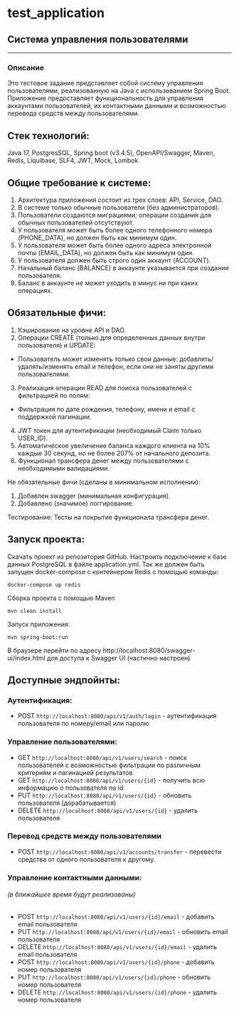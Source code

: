 # test_application
## Cистема управления пользователями
*****************************
### Описание
Это тестовое задание представляет собой систему управления пользователями, реализованную на Java с использованием Spring Boot. Приложение предоставляет функциональность для управления аккаунтами пользователей, их контактными данными и возможностью перевода средств между пользователями.

## Стек технологий:

Java 17, PostgresSQL, Spring boot (v3.4.5), OpenAPI/Swagger, Maven, Redis, Liquibase, SLF4, JWT, Mock, Lombok

## Общие требование к системе:

1. Архитектура приложения состоит из трех слоев: API, Service, DAO.
2. В системе только обычные пользователи (без администраторов).
3. Пользователи создаются миграциями; операции создания для обычных пользователей отсутствуют.
4. У пользователя может быть более одного телефонного номера (PHONE_DATA), но должен быть как минимум один.
5. У пользователя может быть более одного адреса электронной почты (EMAIL_DATA), но должен быть как минимум один.
6. У пользователя должен быть строго один аккаунт (ACCOUNT).
7. Начальный баланс (BALANCE) в аккаунте указывается при создании пользователя.
8. Баланс в аккаунте не может уходить в минус ни при каких операциях.
   
## Обязательные фичи:

1. Кэширование на уровне API и DAO.
2. Операции CREATE (только для определенных данных внутри пользователя) и UPDATE:
 - Пользователь может изменять только свои данные: добавлять/удалять/изменять email и телефон, если они не заняты другими пользователями.
3. Реализация операции READ для поиска пользователей с фильтрацией по полям:
 - Фильтрация по дате рождения, телефону, имени и email с поддержкой пагинации.
4. JWT токен для аутентификации (необходимый Claim только USER_ID).
5. Автоматическое увеличение баланса каждого клиента на 10% каждые 30 секунд, но не более 207% от начального депозита.
6. Функционал трансфера денег между пользователями с необходимыми валидациями.

Не обязательные фичи (сделаны в минимальном исполнении):

1.	Добавлен swagger (минимальная конфигурация).
3.	Добавлено (значимое) логгирование.

Тестирование:
Тесты на покрытие функционала трансфера денег.

## Запуск проекта:
Скачать проект из репозитория GitHub.
Настроить подключение к базе данных PostgreSQL в файле application.yml.
Так же должен быть запущен docker-compose с контейнером Redis с помощью команды:
```
docker-compose up redis
```
Сборка проекта с помощью Maven
```
mvn clean install
```

Запуск приложения:
```
mvn spring-boot:run
```

В браузере перейти по адресу http://localhost:8080/swagger-ui/index.html для доступа к Swagger UI (частично настроен)

## Доступные эндпойнты:
### Аутентификация:
* POST `http://localhost:8080/api/v1/auth/login` - аутентификация пользователя по номеру/email или паролю
### Управление пользователями:
* GET `http://localhost:8080/api/v1/users/search` - поиск пользователей с возможностью фильтрации по различным критериям и пагинацией результатов
* GET `http://localhost:8080/api/v1/users/{id}` - получить всю информацию о пользователя по id 
* PUT `http://localhost:8080/api/v1/users/{id}` - обновить пользователя (дорабатывается)
* DELETE `http://localhost:8080/api/v1/users/{id}` - удалить пользователя
### Перевод средств между пользователями
* POST `http://localhost:8080/api/v1/accounts/transfer` - перевести средства от одного пользователя к другому.
### Управление контактными данными:
###### (в ближайшее время будут реализованы)
* POST `http://localhost:8080/api/v1/users/{id}/email` - добавить email пользователя
* PUT `http://localhost:8080/api/v1/users/{id}/email` - обновить email пользователя
* DELETE `http://localhost:8080/api/v1/users/{id}/email` - удалить email пользователя
* POST `http://localhost:8080/api/v1/users/{id}/phone` - добавить номер пользователя
* PUT `http://localhost:8080/api/v1/users/{id}/phone` - обновить номер пользователя
* DELETE `http://localhost:8080/api/v1/users/{id}/phone` - удалить номер пользователя
